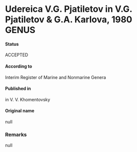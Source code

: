 Udereica V.G. Pjatiletov in V.G. Pjatiletov & G.A. Karlova, 1980 GENUS
=======

#### Status
ACCEPTED

#### According to
Interim Register of Marine and Nonmarine Genera

#### Published in
in V. V. Khomentovsky

#### Original name
null

### Remarks
null